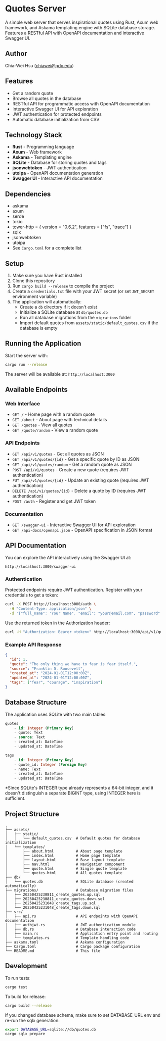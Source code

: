 # Quotes Server

A simple web server that serves inspirational quotes using Rust, Axum web framework, and Askama templating engine with SQLite database storage. Features a RESTful API with OpenAPI documentation and interactive Swagger UI.

## Author

Chia-Wei Hsu (chiawei@pdx.edu)

## Features

- Get a random quote
- Browse all quotes in the database
- RESTful API for programmatic access with OpenAPI documentation
- Interactive Swagger UI for API exploration
- JWT authentication for protected endpoints
- Automatic database initialization from CSV

## Technology Stack

- **Rust** - Programming language
- **Axum** - Web framework
- **Askama** - Templating engine
- **SQLite** - Database for storing quotes and tags
- **jsonwebtoken** - JWT authentication
- **utoipa** - OpenAPI documentation generation
- **Swagger UI** - Interactive API documentation

## Dependencies

- askama
- axum
- serde
- tokio
- tower-http = { version = "0.6.2", features = ["fs", "trace"] }
- sqlx
- jsonwebtoken
- utoipa
- See `Cargo.toml` for a complete list

## Setup

1. Make sure you have Rust installed
2. Clone this repository
3. Run `cargo build --release` to compile the project
4. Create a `credentials.txt` file with your JWT secret (or set `JWT_SECRET` environment variable)
5. The application will automatically:
   - Create a `db` directory if it doesn't exist
   - Initialize a SQLite database at `db/quotes.db`
   - Run all database migrations from the `migrations` folder
   - Import default quotes from `assets/static/default_quotes.csv` if the database is empty

## Running the Application

Start the server with:

```bash
cargo run --release
```

The server will be available at: `http://localhost:3000`

## Available Endpoints

### Web Interface
- `GET /` - Home page with a random quote
- `GET /about` - About page with technical details
- `GET /quotes` - View all quotes
- `GET /quote/random` - View a random quote

### API Endpoints
- `GET /api/v1/quotes` - Get all quotes as JSON
- `GET /api/v1/quotes/{id}` - Get a specific quote by ID as JSON
- `GET /api/v1/quotes/random` - Get a random quote as JSON
- `POST /api/v1/quotes` - Create a new quote (requires JWT authentication)
- `PUT /api/v1/quotes/{id}` - Update an existing quote (requires JWT authentication)
- `DELETE /api/v1/quotes/{id}` - Delete a quote by ID (requires JWT authentication)
- `POST /auth` - Register and get JWT token

### Documentation
- `GET /swagger-ui` - Interactive Swagger UI for API exploration
- `GET /api-docs/openapi.json` - OpenAPI specification in JSON format

## API Documentation

You can explore the API interactively using the Swagger UI at:

```
http://localhost:3000/swagger-ui
```

### Authentication

Protected endpoints require JWT authentication. Register with your credentials to get a token:

```bash
curl -X POST http://localhost:3000/auth \
  -H "Content-Type: application/json" \
  -d '{"full_name": "Your Name", "email": "your@email.com", "password": "your_secret"}'
```

Use the returned token in the Authorization header:
```bash
curl -H "Authorization: Bearer <token>" http://localhost:3000/api/v1/quotes
```

### Example API Response

```json
{
  "id": 1,
  "quote": "The only thing we have to fear is fear itself.",
  "source": "Franklin D. Roosevelt",
  "created_at": "2024-01-01T12:00:00Z",
  "updated_at": "2024-01-01T12:00:00Z",
  "tags": ["fear", "courage", "inspiration"]
}
```

## Database Structure

The application uses SQLite with two main tables:

```sql
quotes
    - id: Integer (Primary Key)
    - quote: Text
    - source: Text
    - created_at: DateTime
    - updated_at: DateTime

tags
    - id: Integer (Primary Key)
    - quote_id: Integer (Foreign Key)
    - name: Text
    - created_at: DateTime
    - updated_at: DateTime
```

*Since SQLite's INTEGER type already represents a 64-bit integer, and it doesn't distinguish a separate BIGINT type, using INTEGER here is sufficient.

## Project Structure

```
.
├── assets/
│   ├── static/
│   │   └── default_quotes.csv  # Default quotes for database initialization
│   └── templates/
│       ├── about.html          # About page template
│       ├── index.html          # Home page template
│       ├── layout.html         # Base layout template
│       ├── nav.html            # Navigation component
│       ├── quote.html          # Single quote template
│       └── quotes.html         # All quotes template
├── db/
│   └── quotes.db               # SQLite database (created automatically)
├── migrations/                 # Database migration files
│   ├── 20250425230811_create_quotes.up.sql
│   ├── 20250425230811_create_quotes.down.sql
│   ├── 20250425231048_create_tags.up.sql
│   └── 20250425231048_create_tags.down.sql
├── src/
│   ├── api.rs                  # API endpoints with OpenAPI documentation
│   ├── authjwt.rs              # JWT authentication module
│   ├── db.rs                   # Database interaction code
│   ├── main.rs                 # Application entry point and routing
│   └── templates.rs            # Template handling code
├── askama.toml                 # Askama configuration
├── Cargo.toml                  # Cargo package configuration
└── README.md                   # This file
```

## Development

To run tests:

```bash
cargo test
```

To build for release:

```bash
cargo build --release
```

If you changed database schema, make sure to set DATABASE_URL env and re-run the sqlx generation:

```bash
export DATABASE_URL=sqlite://db/quotes.db
cargo sqlx prepare
```
